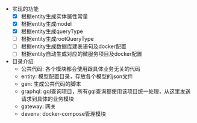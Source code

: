 + 实现的功能
    + [x] 根据entity生成实体属性常量
    + [x] 根据entity生成model
    + [x] 根据entity生成queryType
    + [ ] 根据entity生成rootQueryType
    + [ ] 根据entity生成数据库建表语句及docker配置
    + [ ] 根据entity自动生成对应的微服务项目及docker配置
  
+ 目录介绍
    + 公共代码: 各个模块都会使用跟具体业务无关的代码
    + entity: 模型配置目录，存放各个模型的json文件
    + gen: 生成公共代码的脚本
    + graphql: gql查询项目，所有gql查询都使用该项目统一处理，从这里发送请求到具体的业务模块
    + gateway: 网关
    + devenv: docker-compose管理模块